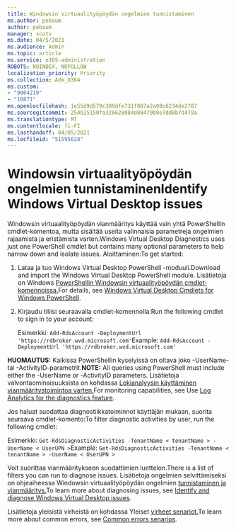 ```yaml
---
title: Windowsin virtuaalityöpöydän ongelmien tunnistaminen
ms.author: pebaum
author: pebaum
manager: scotv
ms.date: 04/5/2021
ms.audience: Admin
ms.topic: article
ms.service: o365-administration
ROBOTS: NOINDEX, NOFOLLOW
localization_priority: Priority
ms.collection: Adm_O364
ms.custom:
- "9004219"
- "10871"
ms.openlocfilehash: 1e55d9d579c389dfe731f887a2a08c6234de2787
ms.sourcegitcommit: 254b25150fa326628084d08479b0e7dd8b7d479a
ms.translationtype: MT
ms.contentlocale: fi-FI
ms.lasthandoff: 04/05/2021
ms.locfileid: "51595628"
---
```

# <a name="identify-windows-virtual-desktop-issues"></a><span data-ttu-id="28328-102">Windowsin virtuaalityöpöydän ongelmien tunnistaminen</span><span class="sxs-lookup"><span data-stu-id="28328-102">Identify Windows Virtual Desktop issues</span></span>

<span data-ttu-id="28328-103">Windowsin virtuaalityöpöydän vianmääritys käyttää vain yhtä PowerShellin cmdlet-komentoa, mutta sisältää useita valinnaisia parametreja ongelmien rajaamista ja eristämista varten.</span><span class="sxs-lookup"><span data-stu-id="28328-103">Windows Virtual Desktop Diagnostics uses just one PowerShell cmdlet but contains many optional parameters to help narrow down and isolate issues.</span></span> <span data-ttu-id="28328-104">Aloittaminen:</span><span class="sxs-lookup"><span data-stu-id="28328-104">To get started:</span></span> 

1. <span data-ttu-id="28328-105">Lataa ja tuo Windows Virtual Desktop PowerShell -moduuli.</span><span class="sxs-lookup"><span data-stu-id="28328-105">Download and import the Windows Virtual Desktop PowerShell module.</span></span> <span data-ttu-id="28328-106">Lisätietoja on Windows [PowerShellin Windowsin virtuaalityöpöydän cmdlet-komennoissa.](https://docs.microsoft.com/powershell/windows-virtual-desktop/overview)</span><span class="sxs-lookup"><span data-stu-id="28328-106">For details, see [Windows Virtual Desktop Cmdlets for Windows PowerShell](https://docs.microsoft.com/powershell/windows-virtual-desktop/overview).</span></span>

1. <span data-ttu-id="28328-107">Kirjaudu tiliisi seuraavalla cmdlet-komennolla:</span><span class="sxs-lookup"><span data-stu-id="28328-107">Run the following cmdlet to sign in to your account:</span></span>
    
    <span data-ttu-id="28328-108">Esimerkki: `Add-RdsAccount -DeploymentUrl 'https://rdbroker.wvd.microsoft.com'`</span><span class="sxs-lookup"><span data-stu-id="28328-108">Example: `Add-RdsAccount -DeploymentUrl 'https://rdbroker.wvd.microsoft.com'`</span></span>

<span data-ttu-id="28328-109">**HUOMAUTUS:** Kaikissa PowerShellin kyselyissä on oltava joko -UserName- tai -ActivityID-parametrit.</span><span class="sxs-lookup"><span data-stu-id="28328-109">**NOTE:** All queries using PowerShell must include either the -UserName or -ActivityID parameters.</span></span> <span data-ttu-id="28328-110">Lisätietoja valvontaominaisuuksista on kohdassa [Lokianalyysin käyttäminen vianmääritystoimintoa varten.](https://go.microsoft.com/fwlink/?linkid=2126847)</span><span class="sxs-lookup"><span data-stu-id="28328-110">For monitoring capabilities, see Use [Log Analytics for the diagnostics feature](https://go.microsoft.com/fwlink/?linkid=2126847).</span></span>

<span data-ttu-id="28328-111">Jos haluat suodattaa diagnostiikkatoiminnot käyttäjän mukaan, suorita seuraava cmdlet-komento:</span><span class="sxs-lookup"><span data-stu-id="28328-111">To filter diagnostic activities by user, run the following cmdlet:</span></span>

<span data-ttu-id="28328-112">Esimerkki: `Get-RdsDiagnosticActivities -TenantName < tenantName > -UserName < UserUPN >`</span><span class="sxs-lookup"><span data-stu-id="28328-112">Example: `Get-RdsDiagnosticActivities -TenantName < tenantName > -UserName < UserUPN >`</span></span>

<span data-ttu-id="28328-113">Voit suorittaa vianmääritykseen suodattimien luettelon.</span><span class="sxs-lookup"><span data-stu-id="28328-113">There is a list of filters you can run to diagnose issues.</span></span> <span data-ttu-id="28328-114">Lisätietoja ongelmien selvittämiseksi on ohjeaiheessa Windowsin virtuaalityöpöydän ongelmien [tunnistaminen ja vianmääritys.](https://docs.microsoft.com/azure/virtual-desktop/diagnostics-role-service#diagnose-issues-with-powershell)</span><span class="sxs-lookup"><span data-stu-id="28328-114">To learn more about diagnosing issues, see [Identify and diagnose Windows Virtual Desktop issues](https://docs.microsoft.com/azure/virtual-desktop/diagnostics-role-service#diagnose-issues-with-powershell).</span></span>

<span data-ttu-id="28328-115">Lisätietoja yleisistä virheistä on kohdassa Yleiset [virheet senariot.](https://docs.microsoft.com/azure/virtual-desktop/diagnostics-role-service#common-error-scenarios)</span><span class="sxs-lookup"><span data-stu-id="28328-115">To learn more about common errors, see [Common errors senarios](https://docs.microsoft.com/azure/virtual-desktop/diagnostics-role-service#common-error-scenarios).</span></span>
